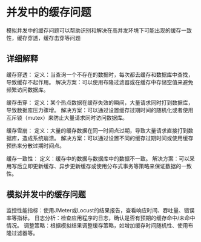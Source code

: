 # 并发中的缓存问题

模拟并发中的缓存问题可以帮助识别和解决在高并发环境下可能出现的缓存一致性，缓存穿透，缓存击穿等问题

## 详细解释
缓存穿透：
定义：当查询一个不存在的数据时，每次都去缓存和数据库中查找，导致缓存不起作用。
解决方案：可以使用布隆过滤器或在缓存中存储空值来避免频繁访问数据库。

缓存击穿：
定义：某个热点数据在缓存失效的瞬间，大量请求同时打到数据库，导致数据库压力骤增。
解决方案：可以通过设置缓存过期时间的随机化或者使用互斥锁（mutex）来防止大量请求同时访问数据库。

缓存雪崩：
定义：大量的缓存数据在同一时间点过期，导致大量请求直接打到数据库，造成系统崩溃。
解决方案：可以通过设置不同的缓存过期时间或使用缓存预热来分散过期时间点。

缓存一致性：
定义：缓存中的数据与数据库中的数据不一致。
解决方案：可以采用写后立即更新缓存、异步更新缓存或使用分布式事务等策略来保证数据的一致性。

## 模拟并发中的缓存问题
监控性能指标：使用JMeter或Locust的结果报告，查看响应时间、吞吐量、错误率等指标。
日志分析：检查应用程序的日志，确认是否有预期的缓存命中/未命中情况。
调整策略：根据模拟结果调整缓存策略，如增加缓存时间随机性、使用布隆过滤器等。
